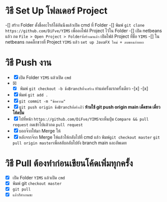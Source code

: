 # วิธี Set Up โฟลเดอร์ Project
-[] สร้าง Folder ตั้งชื่ออะไรก้ได้อันนึงแล้วเปิด cmd ที่ Folder
-[] พิมพ์  ``` git clone https://github.com/DiFve/YIMS ``` เพื่อลงไฟล์ Project ไว้ใน Folder
-[] เปิด netbeans แล้ว กด ``` File > Open Project > Folderที่สร้างมาแล้ว ``` เปิดไฟล้ Project ที่ชื่อ ```YIMS```
-[] ใน netbeans กดคลิ๊กขวาที่ Project ```YIMS``` แล้ว ```set up JavaFX ใหม่ + ลบของเก่าออก```

# วิธี Push งาน
-[x] เปิด Folder ```YIMS``` แล้วเปิด ```cmd```
-[x] -[x] พิมพ์ ```git checkout -b ชื่อBranchที่จะสร้าง``` ทำแค่ครั้งแรกครั้งเดียว -[x] -[x]
-[x] พิมพ์ ```git add .```
-[x] ```git commit -m "ข้อความ"```
-[x] ```git push origin ชื่อBranchที่สร้างไว้``` **ห้ามใช้ git push origin main เด็ดขาด เดี๋ยวโค้ดบึ้ม**
-[x] ไปที่หน้า ```https://github.com/DiFve/YIMS```จะเห็นปุ่ม ```Compare && pull request``` กดเข้าไปแล้วกด ```pull request```
-[x] บอกจ๊ากให้มา Merge ให้
-[x] หลังจากจ๊าก Merge ให้แล้วให้กลับไปที่ cmd แล้ว พิมพ์```git checkout master```  ```git pull origin master```เพื่อสลับกลับไปยัง branch main และอัพเดท

# วิธี Pull **ต้องทำก่อนเขียนโค้ดเพิ่มทุกครั้ง**
-[x] เปิด Folder ```YIMS``` แล้วเปิด ```cmd```
-[x] พิมพ์ git ```checkout master``` 
-[x] ```git pull```
-[x] ```แล้วก็ทำงานซะ```
